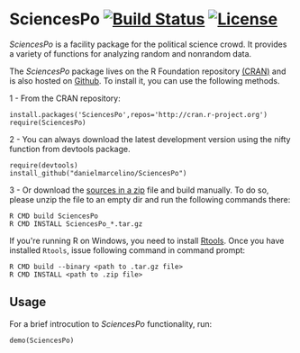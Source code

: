 # SciencesPo  [![Build Status](https://travis-ci.org/danielmarcelino/SciencesPo.svg)](https://travis-ci.org/danielmarcelino/SciencesPo)  [![License](http://img.shields.io/badge/license-GPL%20%28%3E=%202%29-brightgreen.svg?style=flat)](http://www.gnu.org/licenses/gpl-2.0.html)

_SciencesPo_ is a facility package for the political science crowd. It provides a variety of functions for analyzing random and nonrandom data.

The _SciencesPo_  package lives on the R Foundation repository [(CRAN)](http://cran.r-project.org/web/packages/SciencesPo/index.html) and is also hosted on [Github](http://github.com/danielmarcelino/SciencesPo). To install it, you can use the following methods.

1 - From the CRAN repository:

  ```
  install.packages('SciencesPo',repos='http://cran.r-project.org')
  require(SciencesPo)
  ```

2 -  You can always download the latest development version using the nifty function from devtools package.


  ```
  require(devtools)
  install_github("danielmarcelino/SciencesPo")
  ```
  
3 - Or download the [sources in a zip](https://github.com/danielmarcelino/SciencesPo/zipball/master) file and build manually. To do so, please unzip the file to an empty dir and run the following commands there:


```
R CMD build SciencesPo
R CMD INSTALL SciencesPo_*.tar.gz
```

If you're running R on Windows, you need to install [Rtools](http://cran.stat.ucla.edu/bin/windows/Rtools/ ). Once you have installed `Rtools`, issue following command in command prompt:

```
R CMD build --binary <path to .tar.gz file>
R CMD INSTALL <path to .zip file>
```

## Usage

For a brief introcution to _SciencesPo_ functionality, run:

```
demo(SciencesPo)
```



